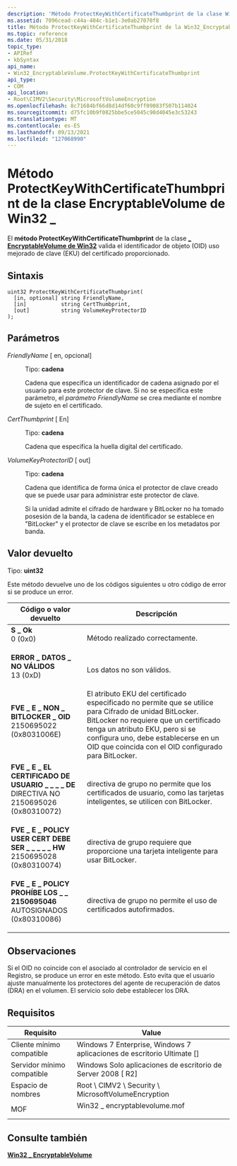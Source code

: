 ```yaml
---
description: 'Método ProtectKeyWithCertificateThumbprint de la clase Win32_EncryptableVolume: valida el identificador de objeto (OID) uso mejorado de clave (EKU) del certificado proporcionado.'
ms.assetid: 7096cead-c44a-404c-b1e1-3e0ab27070f8
title: Método ProtectKeyWithCertificateThumbprint de la Win32_EncryptableVolume clase
ms.topic: reference
ms.date: 05/31/2018
topic_type:
- APIRef
- kbSyntax
api_name:
- Win32_EncryptableVolume.ProtectKeyWithCertificateThumbprint
api_type:
- COM
api_location:
- Root\CIMV2\Security\MicrosoftVolumeEncryption
ms.openlocfilehash: 8c71684bf66d8d14df60c9ff09083f507b114024
ms.sourcegitcommit: d75fc10b9f0825bbe5ce5045c90d4045e3c53243
ms.translationtype: MT
ms.contentlocale: es-ES
ms.lasthandoff: 09/13/2021
ms.locfileid: "127068990"
---
```

# <a name="protectkeywithcertificatethumbprint-method-of-the-win32_encryptablevolume-class"></a>Método ProtectKeyWithCertificateThumbprint de la clase EncryptableVolume de Win32 \_

El **método ProtectKeyWithCertificateThumbprint** de la clase [**\_ EncryptableVolume de Win32**](win32-encryptablevolume.md) valida el identificador de objeto (OID) uso mejorado de clave (EKU) del certificado proporcionado. [](../secgloss/o-gly.md)

## <a name="syntax"></a>Sintaxis


```mof
uint32 ProtectKeyWithCertificateThumbprint(
  [in, optional] string FriendlyName,
  [in]           string CertThumbprint,
  [out]          string VolumeKeyProtectorID
);
```



## <a name="parameters"></a>Parámetros

<dl> <dt>

*FriendlyName* \[ en, opcional\]
</dt> <dd>

Tipo: **cadena**

Cadena que especifica un identificador de cadena asignado por el usuario para este protector de clave. Si no se especifica este parámetro, el *parámetro FriendlyName* se crea mediante el nombre de sujeto en el certificado.

</dd> <dt>

*CertThumbprint* \[ En\]
</dt> <dd>

Tipo: **cadena**

Cadena que especifica la huella digital del certificado.

</dd> <dt>

*VolumeKeyProtectorID* \[ out\]
</dt> <dd>

Tipo: **cadena**

Cadena que identifica de forma única el protector de clave creado que se puede usar para administrar este protector de clave.

Si la unidad admite el cifrado de hardware y BitLocker no ha tomado posesión de la banda, la cadena de identificador se establece en "BitLocker" y el protector de clave se escribe en los metadatos por banda.

</dd> </dl>

## <a name="return-value"></a>Valor devuelto

Tipo: **uint32**

Este método devuelve uno de los códigos siguientes u otro código de error si se produce un error.



| Código o valor devuelto                                                                                                                                                                                           | Descripción                                                                                                                                                                                                                                                                                    |
|-------------------------------------------------------------------------------------------------------------------------------------------------------------------------------------------------------------|------------------------------------------------------------------------------------------------------------------------------------------------------------------------------------------------------------------------------------------------------------------------------------------------|
| <dl> <dt>**S \_ Ok**</dt> <dt>0 (0x0)</dt> </dl>                                                           | Método realizado correctamente.<br/>                                                                                                                                                                                                                                                          |
| <dl> <dt>**ERROR \_ DATOS \_ NO VÁLIDOS**</dt> <dt>13 (0xD)</dt> </dl>                                           | Los datos no son válidos.<br/>                                                                                                                                                                                                                                                              |
| <dl> <dt>**FVE \_ E \_ NON \_ BITLOCKER \_ OID**</dt> <dt>2150695022 (0x8031006E)</dt> </dl>                     | El atributo EKU del certificado especificado no permite que se utilice para Cifrado de unidad BitLocker. BitLocker no requiere que un certificado tenga un atributo EKU, pero si se configura uno, debe establecerse en un OID que coincida con el OID configurado para BitLocker.<br/> |
| <dl> <dt>**FVE \_ E \_ EL CERTIFICADO DE USUARIO \_ \_ \_ \_ DE**</dt> DIRECTIVA NO 2150695026 <dt>(0x80310072)</dt> </dl> | directiva de grupo no permite que los certificados de usuario, como las tarjetas inteligentes, se utilicen con BitLocker.<br/>                                                                                                                                                                                     |
| <dl> <dt>**FVE \_ E \_ POLICY USER CERT DEBE SER \_ \_ \_ \_ \_ HW**</dt> <dt>2150695028 (0x80310074)</dt> </dl>        | directiva de grupo requiere que proporcione una tarjeta inteligente para usar BitLocker.<br/>                                                                                                                                                                                                                |
| <dl> <dt>**FVE \_ E \_ POLICY PROHÍBE LOS \_ \_ 2150695046**</dt> <dt>AUTOSIGNADOS (0x80310086)</dt> </dl>           | directiva de grupo no permite el uso de certificados autofirmados.<br/>                                                                                                                                                                                                                   |



 

## <a name="remarks"></a>Observaciones

Si el OID no coincide con el asociado al controlador de servicio en el Registro, se produce un error en este método. Esto evita que el usuario ajuste manualmente los protectores del agente de recuperación de datos (DRA) en el volumen. El servicio solo debe establecer los DRA.

## <a name="requirements"></a>Requisitos



| Requisito | Value |
|-------------------------------------|---------------------------------------------------------------------------------------------------------|
| Cliente mínimo compatible<br/> | Windows 7 Enterprise, Windows 7 aplicaciones de escritorio Ultimate \[\]<br/>                               |
| Servidor mínimo compatible<br/> | Windows Solo aplicaciones de escritorio de Server 2008 \[ R2\]<br/>                                                 |
| Espacio de nombres<br/>                | Root \\ CIMV2 \\ Security \\ MicrosoftVolumeEncryption<br/>                                             |
| MOF<br/>                      | <dl> <dt>Win32 \_ encryptablevolume.mof</dt> </dl> |



## <a name="see-also"></a>Consulte también

<dl> <dt>

[**Win32 \_ EncryptableVolume**](win32-encryptablevolume.md)
</dt> </dl>

 

 
